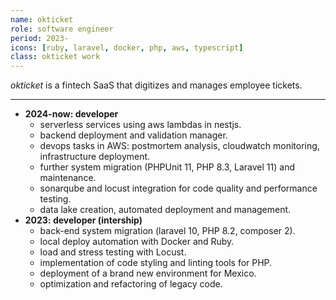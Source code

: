 ```yaml
---
name: okticket
role: software engineer
period: 2023-
icons: [ruby, laravel, docker, php, aws, typescript]
class: okticket work
---
```


*okticket* is a fintech SaaS that digitizes and manages employee tickets.

---

- **2024-now: developer**
  - serverless services using aws lambdas in nestjs.
  - backend deployment and validation manager.
  - devops tasks in AWS: postmortem analysis, cloudwatch monitoring, infrastructure deployment.
  - further system migration (PHPUnit 11, PHP 8.3, Laravel 11) and maintenance.
  - sonarqube and locust integration for code quality and performance testing.
  - data lake creation, automated deployment and management.
- **2023: developer (intership)**
  - back-end system migration (laravel 10, PHP 8.2, composer 2).
  - local deploy automation with Docker and Ruby.
  - load and stress testing with Locust.
  - implementation of code styling and linting tools for PHP.
  - deployment of a brand new environment for Mexico.
  - optimization and refactoring of legacy code.
